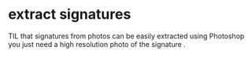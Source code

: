 extract signatures 
==================

TIL that signatures from photos can be easily extracted using Photoshop
you just need a high resolution photo of the signature .

